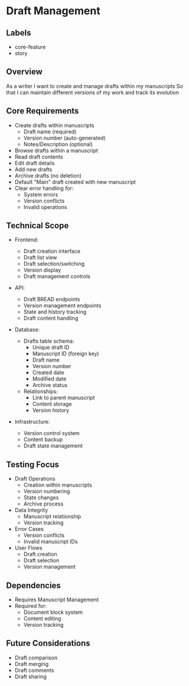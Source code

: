 # Draft Management

## Labels
- core-feature
- story

## Overview
As a writer
I want to create and manage drafts within my manuscripts
So that I can maintain different versions of my work and track its evolution

## Core Requirements
- Create drafts within manuscripts
  - Draft name (required)
  - Version number (auto-generated)
  - Notes/Description (optional)
- Browse drafts within a manuscript
- Read draft contents
- Edit draft details
- Add new drafts
- Archive drafts (no deletion)
- Default "Main" draft created with new manuscript
- Clear error handling for:
  - System errors
  - Version conflicts
  - Invalid operations

## Technical Scope
- Frontend:
  - Draft creation interface
  - Draft list view
  - Draft selection/switching
  - Version display
  - Draft management controls

- API:
  - Draft BREAD endpoints
  - Version management endpoints
  - State and history tracking
  - Draft content handling

- Database:
  - Drafts table schema:
    - Unique draft ID
    - Manuscript ID (foreign key)
    - Draft name
    - Version number
    - Created date
    - Modified date
    - Archive status
  - Relationships:
    - Link to parent manuscript
    - Content storage
    - Version history

- Infrastructure:
  - Version control system
  - Content backup
  - Draft state management

## Testing Focus
- Draft Operations
  - Creation within manuscripts
  - Version numbering
  - State changes
  - Archive process
- Data Integrity
  - Manuscript relationship
  - Version tracking
- Error Cases
  - Version conflicts
  - Invalid manuscript IDs
- User Flows
  - Draft creation
  - Draft selection
  - Version management

## Dependencies
- Requires Manuscript Management
- Required for:
  - Document block system
  - Content editing
  - Version tracking

## Future Considerations
- Draft comparison
- Draft merging
- Draft comments
- Draft sharing
